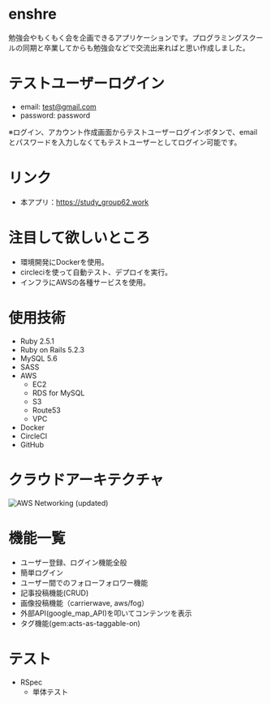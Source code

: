 # enshre
勉強会やもくもく会を企画できるアプリケーションです。プログラミングスクールの同期と卒業してからも勉強会などで交流出来ればと思い作成しました。

# テストユーザーログイン
- email: test@gmail.com
- password: password

※ログイン、アカウント作成画面からテストユーザーログインボタンで、emailとパスワードを入力しなくてもテストユーザーとしてログイン可能です。

# リンク
- 本アプリ：https://study_group62.work

# 注目して欲しいところ
- 環境開発にDockerを使用。
- circleciを使って自動テスト、デプロイを実行。
- インフラにAWSの各種サービスを使用。

# 使用技術
- Ruby 2.5.1
- Ruby on Rails 5.2.3
- MySQL 5.6
- SASS
- AWS
  - EC2
  - RDS for MySQL
  - S3
  - Route53
  - VPC
- Docker
- CircleCI
- GitHub

# クラウドアーキテクチャ
![AWS Networking (updated)](https://user-images.githubusercontent.com/26785257/69001806-81d84e80-0928-11ea-8c63-1888db10a518.png)

# 機能一覧
- ユーザー登録、ログイン機能全般
- 簡単ログイン
- ユーザー間でのフォローフォロワー機能
- 記事投稿機能(CRUD)
- 画像投稿機能（carrierwave, aws/fog）
- 外部API(google_map_API)を叩いてコンテンツを表示
- タグ機能(gem:acts-as-taggable-on)

# テスト
- RSpec
  - 単体テスト
